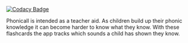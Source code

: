
[![Codacy Badge](https://api.codacy.com/project/badge/Grade/fface1a2612a4ec4a9a14c27a6b8dab5)](https://www.codacy.com/app/leonormes/phonicall?utm_source=github.com&utm_medium=referral&utm_content=leonormes/phonicall&utm_campaign=badger)

Phonicall is intended as a teacher aid. As children build up their phonic knowledge it can become harder to know what they know. With these flashcards the app tracks which sounds a child has shown they know.
